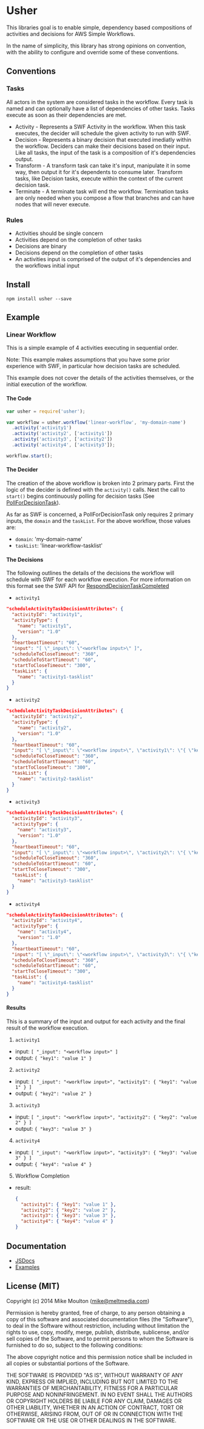 Usher
=====

This libraries goal is to enable simple, dependency based compositions of activities and decisions for AWS Simple Workflows.

In the name of simplicity, this library has strong opinions on convention, with the ability to configure and override some of these conventions.

## Conventions

### Tasks

All actors in the system are considered tasks in the workflow. Every task is named and can optionally have a list of dependencies of other tasks. Tasks execute as soon as their dependencies are met.

+ Activity - Represents a SWF Activity in the workflow. When this task executes, the decider will schedule the given activity to run with SWF.
+ Decision - Represents a binary decision that executed imediatly within the workflow. Deciders can make their decisions based on their input. Like all tasks, the input of the task is a composition of it's dependencies output.
+ Transform - A transform task can take it's input, manipulate it in some way, then output it for it's dependents to consume later. Transform tasks, like Decision tasks, execute within the context of the current decision task.
+ Terminate - A terminate task will end the workflow. Termination tasks are only needed when you compose a flow that branches and can have nodes that will never execute.

### Rules

+ Activities should be single concern
+ Activities depend on the completion of other tasks
+ Decisions are binary
+ Decisions depend on the completion of other tasks
+ An activities input is comprised of the output of it's dependencies and the workflows initial input

## Install

```
npm install usher --save
```

## Example

### Linear Workflow

This is a simple example of 4 activities executing in sequential order.

Note: This example makes assumptions that you have some prior experience with SWF, in particular how decision tasks are scheduled.

This example does not cover the details of the activities themselves, or the initial execution of the workflow.

#### The Code
``` javascript
var usher = require('usher');

var workflow = usher.workflow('linear-workflow', 'my-domain-name')
  .activity('activity1')
  .activity('activity2', ['activity1'])
  .activity('activity3', ['activity2'])
  .activity('activity4', ['activity3']);

workflow.start();
```

#### The Decider

The creation of the above workflow is broken into 2 primary parts. First the logic of the decider is defined with the `activity()` calls. Next the call to `start()` begins continuously polling for decision tasks (See [PollForDecisionTask](http://docs.aws.amazon.com/amazonswf/latest/apireference/API_PollForDecisionTask.html)).

As far as SWF is concerned, a PollForDecisionTask only requires 2 primary inputs, the `domain` and the `taskList`. For the above workflow, those values are:
+ `domain`: 'my-domain-name'
+ `taskList`: 'linear-workflow-tasklist'

#### The Decisions

The following outlines the details of the decisions the workflow will schedule with SWF for each workflow execution. For more information on this format see the SWF API for [RespondDecisionTaskCompleted](http://docs.aws.amazon.com/amazonswf/latest/apireference/API_RespondDecisionTaskCompleted.html)

+ `activity1`
``` json
"scheduleActivityTaskDecisionAttributes": {
  "activityId": "activity1",
  "activityType": {
    "name": "activity1",
    "version": "1.0"
  },
  "heartbeatTimeout": "60",
  "input": "[ \"_input\": \"<workflow input>\" ]",
  "scheduleToCloseTimeout": "360",
  "scheduleToStartTimeout": "60",
  "startToCloseTimeout": "300",
  "taskList": {
    "name": "activity1-tasklist"
  }
}
```

+ `activity2`
``` json
"scheduleActivityTaskDecisionAttributes": {
  "activityId": "activity2",
  "activityType": {
    "name": "activity2",
    "version": "1.0"
  },
  "heartbeatTimeout": "60",
  "input": "[ \"_input\": \"<workflow input>\", \"activity1\": \"{ \"key1\": \"value 1\" }\" ]",
  "scheduleToCloseTimeout": "360",
  "scheduleToStartTimeout": "60",
  "startToCloseTimeout": "300",
  "taskList": {
    "name": "activity2-tasklist"
  }
}
```

+ `activity3`
``` json
"scheduleActivityTaskDecisionAttributes": {
  "activityId": "activity3",
  "activityType": {
    "name": "activity3",
    "version": "1.0"
  },
  "heartbeatTimeout": "60",
  "input": "[ \"_input\": \"<workflow input>\", \"activity2\": \"{ \"key2\": \"value 2\" }\" ]",
  "scheduleToCloseTimeout": "360",
  "scheduleToStartTimeout": "60",
  "startToCloseTimeout": "300",
  "taskList": {
    "name": "activity3-tasklist"
  }
}
```

+ `activity4`
``` json
"scheduleActivityTaskDecisionAttributes": {
  "activityId": "activity4",
  "activityType": {
    "name": "activity4",
    "version": "1.0"
  },
  "heartbeatTimeout": "60",
  "input": "[ \"_input\": \"<workflow input>\", \"activity3\": \"{ \"key3\": \"value 3\" }\" ]",
  "scheduleToCloseTimeout": "360",
  "scheduleToStartTimeout": "60",
  "startToCloseTimeout": "300",
  "taskList": {
    "name": "activity4-tasklist"
  }
}
```

#### Results

This is a summary of the input and output for each activity and the final result of the workflow execution.

1. `activity1`
  + input: `[ "_input": "<workflow input>" ]`
  + output: `{ "key1": "value 1" }`
2. `activity2`
  + input: `[ "_input": "<workflow input>", "activity1": { "key1": "value 1" } ]`
  + output: `{ "key2": "value 2" }`
3. `activity3`
  + input: `[ "_input": "<workflow input>", "activity2": { "key2": "value 2" } ]`
  + output: `{ "key3": "value 3" }`
4. `activity4`
  + input: `[ "_input": "<workflow input>", "activity3": { "key3": "value 3" } ]`
  + output: `{ "key4": "value 4" }`
5. Workflow Completion
  + result:
    ``` json
    {
      "activity1": { "key1": "value 1" },
      "activity2": { "key2": "value 2" },
      "activity3": { "key3": "value 3" },
      "activity4": { "key4": "value 4" }
    }
    ```

## Documentation

+ [JSDocs](./docs)
+ [Examples](./examples)

## License (MIT)

Copyright (c) 2014 Mike Moulton (mike@meltmedia.com)

Permission is hereby granted, free of charge, to any person obtaining a copy
of this software and associated documentation files (the "Software"), to deal
in the Software without restriction, including without limitation the rights
to use, copy, modify, merge, publish, distribute, sublicense, and/or sell
copies of the Software, and to permit persons to whom the Software is
furnished to do so, subject to the following conditions:

The above copyright notice and this permission notice shall be included in
all copies or substantial portions of the Software.

THE SOFTWARE IS PROVIDED "AS IS", WITHOUT WARRANTY OF ANY KIND, EXPRESS OR
IMPLIED, INCLUDING BUT NOT LIMITED TO THE WARRANTIES OF MERCHANTABILITY,
FITNESS FOR A PARTICULAR PURPOSE AND NONINFRINGEMENT. IN NO EVENT SHALL THE
AUTHORS OR COPYRIGHT HOLDERS BE LIABLE FOR ANY CLAIM, DAMAGES OR OTHER
LIABILITY, WHETHER IN AN ACTION OF CONTRACT, TORT OR OTHERWISE, ARISING FROM,
OUT OF OR IN CONNECTION WITH THE SOFTWARE OR THE USE OR OTHER DEALINGS IN
THE SOFTWARE.
